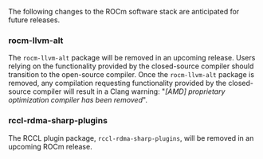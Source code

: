 The following changes to the ROCm software stack are anticipated for future releases.

### rocm-llvm-alt

The `rocm-llvm-alt` package will be removed in an upcoming release. Users relying on the functionality provided by the closed-source compiler should transition to the open-source compiler. Once the `rocm-llvm-alt` package is removed, any compilation requesting functionality provided by the closed-source compiler will result in a Clang warning: "*[AMD] proprietary optimization compiler has been removed*".

### rccl-rdma-sharp-plugins

The RCCL plugin package, `rccl-rdma-sharp-plugins`, will be removed in an upcoming ROCm release. 
